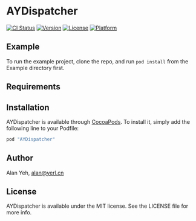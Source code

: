 # AYDispatcher

[![CI Status](http://img.shields.io/travis/alan-yeh/AYDispatcher.svg?style=flat)](https://travis-ci.org/alan-yeh/AYDispatcher)
[![Version](https://img.shields.io/cocoapods/v/AYDispatcher.svg?style=flat)](http://cocoapods.org/pods/AYDispatcher)
[![License](https://img.shields.io/cocoapods/l/AYDispatcher.svg?style=flat)](http://cocoapods.org/pods/AYDispatcher)
[![Platform](https://img.shields.io/cocoapods/p/AYDispatcher.svg?style=flat)](http://cocoapods.org/pods/AYDispatcher)

## Example

To run the example project, clone the repo, and run `pod install` from the Example directory first.

## Requirements

## Installation

AYDispatcher is available through [CocoaPods](http://cocoapods.org). To install
it, simply add the following line to your Podfile:

```ruby
pod "AYDispatcher"
```

## Author

Alan Yeh, alan@yerl.cn

## License

AYDispatcher is available under the MIT license. See the LICENSE file for more info.
